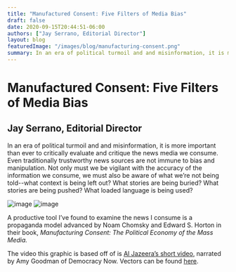 ```yaml
---
title: "Manufactured Consent: Five Filters of Media Bias"
draft: false
date: 2020-09-15T20:44:51-06:00
authors: ["Jay Serrano, Editorial Director"]
layout: blog
featuredImage: "/images/blog/manufacturing-consent.png"
summary: In an era of political turmoil and and misinformation, it is more important than ever to critically evaluate and critique the news media we consume. Even traditionally trustworthy news sources are not immune to bias and manipulation. Not only must we be vigilant with the accuracy of the information we consume, we must also be aware of what we’re not being told--what context is being left out? What stories are being buried? What stories are being pushed? What loaded language is being used?
---
```


# Manufactured Consent: Five Filters of Media Bias
## Jay Serrano, Editorial Director

In an era of political turmoil and and misinformation, it is more important than ever to critically evaluate and critique the news media we consume. Even traditionally trustworthy news sources are not immune to bias and manipulation. Not only must we be vigilant with the accuracy of the information we consume, we must also be aware of what we’re not being told--what context is being left out? What stories are being buried? What stories are being pushed? What loaded language is being used?

![image](/images/blog/post/manufacturing-consent.jpg#blog)
![image](/images/blog/post/manufacturing-consent1.jpg#blog)

A productive tool I’ve found to examine the news I consume is a propaganda model advanced by Noam Chomsky and Edward S. Horton in their book, *Manufacturing Consent: The Political Economy of the Mass Media.*

The video this graphic is based off of is [Al Jazeera’s short video](https://t.umblr.com/redirect?z=https%3A%2F%2Fwww.youtube.com%2Fwatch%3Fv%3D34LGPIXvU5M&amp;t=N2VkN2Y3MWIxZTMzOWVlOTIyODQ4NTA1MmI4ZTgwNGVjOTg4MzA4ZCxiZTZiMzlhNDJiMzAzMWRlM2Q3YzNiOGNjY2M5MGRlNjRlMDI3MDk4&amp;ts=1606523076), narrated by Amy Goodman of Democracy Now. Vectors can be found [here](https://t.umblr.com/redirect?z=https%3A%2F%2Fwww.vecteezy.com%2Fvector-art%2F151045-free-news-vectors&amp;t=N2MzOTAxMjliOTVmZTcyYTAwMDY5Y2JhNzczNGM1ZDM4NWQ4MDU3NSwxYzQxNjk2MWYxMDg5ZDUyYzc4ZWM4MjNiNjAxNDhhYWJiMWQyMzEz&amp;ts=1606523076).